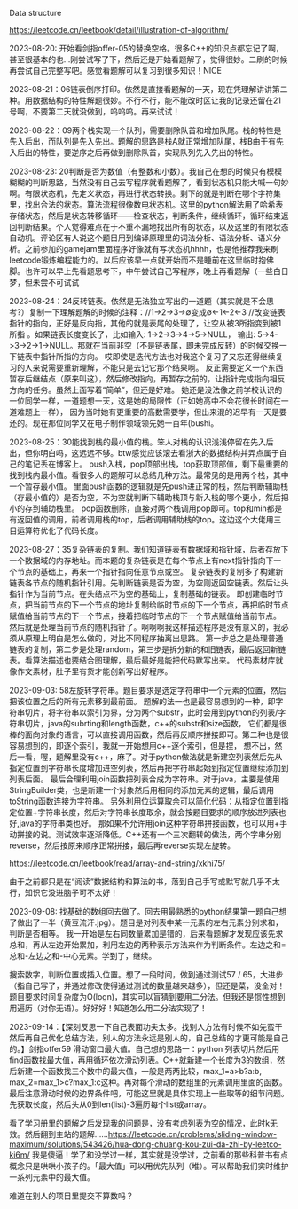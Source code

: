 Data structure

https://leetcode.cn/leetbook/detail/illustration-of-algorithm/

2023-08-20: 开始看剑指offer-05的替换空格。很多C++的知识点都忘记了啊，甚至很基本的也…刚尝试写了下，然后还是开始看题解了，觉得很妙。二刷的时候再尝试自己完整写吧。感觉看题解可以复习到很多知识！NICE

2023-08-21：06链表倒序打印。依然是直接看题解的一天，现在凭理解讲讲第二种。用数据结构的特性解题很妙。不行不行，能不能改时区让我的记录还留在21号啊，不要第二天就没做到，呜呜呜。再来试试！

2023-08-22：09两个栈实现一个队列，需要删除队首和增加队尾。栈的特性是先入后出，而队列是先入先出。题解的思路是栈A就正常增加队尾，栈B由于有先入后出的特性，要逆序之后再做到删除队首，实现队列先入先出的特性。

2023-08-23: 20判断是否为数值（有整数和小数）。我自己在想的时候只有模模糊糊的判断思路，当然没有自己去写程序就看题解了，看到状态机只能大喊一句妙啊。有限状态机，先定义状态，再进行状态转换。剩下的就是判断在哪个字符集里，找出合法的状态。算法流程很像数电状态机。这里的python解法用了哈希表存储状态，然后是状态转移循环——检查状态，判断条件，继续循环，循环结束返回判断结果。个人觉得难点在于不重不漏地找出所有的状态，以及这里的有限状态自动机。评论区有人说这个题目用到编译原理里的词法分析、语法分析、语义分析。之前参加的gamejam里面程序好像就有写状态机hhhh，也是他推荐我来刷leetcode锻炼编程能力的。以后应该早一点就开始而不是睡前在这里临时抱佛脚。也许可以早上先看题思考下，中午尝试自己写程序，晚上再看题解（一些白日梦，但未尝不可试试

2023-08-24：24反转链表。依然是无法独立写出的一道题（其实就是不会思考?）复制一下理解题解的时候的注释：//1→2→3→∅变成∅←1←2←3 
//改变链表指针的指向，正好是反向指，其他的就是表尾的处理了，让空从被3所指变到被1所指 。如果链表长度变长了，比如输入: 1->2->3->4->5->NULL，
输出: 5->4->3->2->1->NULL。那就在当前非空（不是链表尾，即未完成反转）的时候交换一下链表中指针所指的方向。
哎即使是迭代方法也对我这个复习了又忘还得继续复习的人来说需要重新理解，不能只是去记它那个结果啊。
反正需要定义一个东西暂存后继结点（原来叫这），然后修改指向，再暂存之前的，让指针完成指向相反方向的任务。虽然上面写着“简单”，但还是好难。
她还是没法像之前学校认识的一位同学一样，一道题想一天，这是她的局限性（正如她高中不会花很长时间在一道难题上一样），
因为当时她有更重要的高数需要学，但出来混的迟早有一天是要还的。现在那位同学又在电子制作领域领先她一百年(bushi。

2023-08-25：30能找到栈的最小值的栈。笨人对栈的认识浅浅停留在先入后出，但你明白吗，这远远不够。btw感觉应该滚去看浙大的数据结构并弄点属于自己的笔记丢在博客上。
push入栈，pop顶部出栈，top获取顶部值，剩下最重要的找到栈内最小值。看很多人的题解可以总结几种方法。最常见的是用两个栈，其中一个暂存最小值。
里面push函数的逻辑就是先push进正常的栈，然后判断辅助栈（存最小值的）是否为空，不为空就判断下辅助栈顶与新入栈的哪个更小，然后把小的存到辅助栈里。
pop函数删除，直接对两个栈调用pop即可。top和min都是有返回值的调用，前者调用栈的top，后者调用辅助栈的top。这边这个大佬用三目运算符优化了代码长度。

2023-08-27：35复杂链表的复制。我们知道链表有数据域和指针域，后者存放下一个数据域的内存地址。而本题的复杂链表是在每个节点上有next指针指向下一个节点的基础上，再来一个指针指向任意节点或空。
复杂链表的复制多了构建新链表各节点的随机指针引用。先判断链表是否为空，为空则返回空链表。然后让头指针作为当前节点。在头结点不为空的基础上，复制基础的链表。
即创建临时节点，把当前节点的下一个节点的地址复制给临时节点的下一个节点，再把临时节点赋值给当前节点的下一个节点，接着把临时节点的下一个节点赋值给当前节点。
然后就是处理当前节点的随机指针了。啊啊啊我这样描述程序是没有意义的，我必须从原理上明白是怎么做的，对比不同程序抽离出思路。
第一步总之是处理普通链表的复制，第二步是处理random，第三步是拆分新的和旧链表，最后返回新链表。看算法描述也要结合图理解，最后最好是能把代码默写出来。
代码素材库就像作文素材，肚子里有货才能创新写出好程序。

2023-09-03: 58左旋转字符串。题目要求是选定字符串中一个元素的位置，然后把该位置之后的所有元素移到最前面。
题解的法一也是最容易想到的一种，即字符串切片，将字符串以索引为界，分为两个substr，此时会用到python的列表/字符串切片，java的subrting和length函数，c++的substr和size函数，
它们都是很棒的面向对象的语言，可以直接调用函数，然后再反顺序拼接即可。第二种也是很容易想到的，即逐个索引，我就一开始想用c++逐个索引，但是捏，
想不出，然后一看，喔，题解里没有c++，麻了。对于python做法就是新建空列表然后先从指定位置到字符串长度增加进空列表，然后再把字符串起始到指定位置继续添加到列表后面。
最后合理利用join函数把列表合成为字符串。对于java，主要是使用StringBuilder类，也是新建一个对象然后用相同的添加元素的逻辑，最后调用toString函数连接为字符串。
另外利用位运算取余可以简化代码：从指定位置到指定位置+字符串长度，然后对字符串长度取余，就会按题目要求的顺序放进列表也好,java的字符串类也好。
那如果不允许用join这种字符串拼接函数，也可以用+手动拼接的说。测试效率逐渐降低。C++还有一个三次翻转的做法，两个字串分别reverse，然后按原来顺序正常拼接，最后再reverse实现左旋转。

https://leetcode.cn/leetbook/read/array-and-string/xkhi75/

由于之前都只是在“阅读”数据结构和算法的书，落到自己手写或默写就几乎不太行，知识它没进脑子可不太好！

2023-09-08: 找基础的数组回去做了。回去用最熟悉的python结果第一题自己想了做出了一半（黄豆流汗.jpg）。题目是对列表中某一元素的左右元素分别求和，判断是否相等。
我一开始是左右同数量累加是错的，后来看题解才发现应该先求总和，再从左边开始累加，利用左边的两种表示方法来作为判断条件。左边之和=总和-左边之和-中心元素。学到了，继续。

搜索数字，判断位置或插入位置。想了一段时间，做到通过测试57 / 65，大进步（指自己写了，并通过修改使得通过测试的数量越来越多），但还是菜，没全对！
题目要求时间复杂度为O(logn)，其实可以盲猜到要用二分法。但我还是惯性想到用遍历（对你无语）。好好好！知道怎么用二分法实现了！

2023-09-14：【深刻反思一下自己表面功夫太多。找别人方法有时候不如先蛮干然后再自己优化总结方法，别人的方法永远是别人的，自己总结的才更可能是自己的。】剑指offer59 滑动窗口最大值。自己想的思路一：python 列表切片然后用find函数找最大值，再用循环依次滑动列表。C++就新建一个长度为3的数组，然后新建一个函数找三个数中的最大值，一般是两两比较，max_1=a>b?a:b, max_2=max_1>c?max_1:c这种。再对每个滑动的数组里的元素调用里面的函数。最后注意滑动时候的边界条件吧，可能这里就是具体实现上一些取等的细节问题。先获取长度，然后头从0到len(list)-3遍历每个list或array。

看了学习册里的题解之后发现我的问题是，没有考虑列表为空的情况，此时k无效。然后翻到主站的题解……https://leetcode.cn/problems/sliding-window-maximum/solutions/543426/hua-dong-chuang-kou-zui-da-zhi-by-leetco-ki6m/ 我是傻逼！学了和没学过一样，其实就是没学过，之前看的那些科普书有点概念只是哄哄小孩子的。「最大值」可以用优先队列（堆）。可以帮助我们实时维护一系列元素中的最大值。

难道在别人的项目里提交不算数吗？















